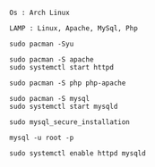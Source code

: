 

‍‍‍‍```Os : Arch Linux```


```LAMP : Linux, Apache, MySql, Php```


```
sudo pacman -Syu

sudo pacman -S apache
sudo systemctl start httpd

sudo pacman -S php php-apache

sudo pacman -S mysql
sudo systemctl start mysqld
```


```
sudo mysql_secure_installation

mysql -u root -p

sudo systemctl enable httpd mysqld
```
